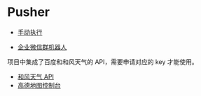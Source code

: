 # Pusher

- [手动执行](http://localhost:3000/pusher/do)

- [企业微信群机器人](https://developer.work.weixin.qq.com/document/path/91770#%E5%A6%82%E4%BD%95%E4%BD%BF%E7%94%A8%E7%BE%A4%E6%9C%BA%E5%99%A8%E4%BA%BA)

项目中集成了百度和和风天气的 API，需要申请对应的 key 才能使用。
- [和风天气 API](https://dev.qweather.com/docs/api/weather/weather-daily-forecast/)
- [高德地图控制台](https://console.amap.com/dev/key/app)

